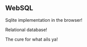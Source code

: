 ##  WebSQL

Sqlite implementation in the browser!

Relational database! <!-- .element: class="fragment" -->

The cure for what ails ya! <!-- .element: class="fragment" -->
